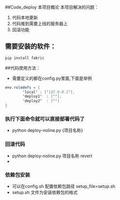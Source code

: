 ##Code_deploy 本项目概论
本项目解决的问题：

1. 代码本地更新
2. 代码推到需要上线的服务器上
3. 回滚功能

## 需要安装的软件：

```java
pip install fabric
```
##代码使用方法：

* 需要定义的都在config.py里面,下面是举例

```java
env.roledefs = {
        'local' : ['127.0.0.1'],
        'deploy1'  : [''],
        'deploy2'  : ['']
}

```
### 执行下面命令就可以直接部署代码了
* python deploy-noline.py {项目名称}

### 回滚代码
* python deploy-noline.py 项目名称 revert
* 

### 依赖包安装
* 可以在config.sh 配置依赖包路径 setup_file=setup.sh
* setup.sh 文件为安装依赖包的格式

